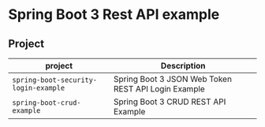 # Spring Boot 3 Rest API example

## Project
| project                              | Description                                          |
|--------------------------------------|------------------------------------------------------|
| `spring-boot-security-login-example` | Spring Boot 3 JSON Web Token REST API Login Example  |
| `spring-boot-crud-example` | Spring Boot 3 CRUD REST API Example  |